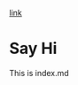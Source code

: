 [link](https://dairelia.github.io/cse15l-lab-report/lab-report-1-week-0.html)
# Say Hi

This is index.md
